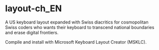 layout-ch_EN
============

A US keyboard layout expanded with Swiss diacritics for cosmopolitan Swiss coders who wants their keyboard to transcend national boundaries and erase digital frontiers.

Compile and install with Microsoft Keyboard Layout Creator (MSKLC).

